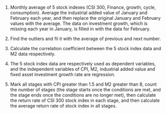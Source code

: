 1. Monthly average of 5 stock indexes (CSI 300, Finance, growth, cycle, consumption). Average the industrial added value of January and February each year, and then replace the original January and February values with the average. The data on investment growth, which is missing each year in January, is filled in with the data for February.

2. Find the outliers and fil it with the average of previous and next number.

3. Calculate the correlation coefficient between the 5 stock index data and M2 data respectively. 

4. The 5 stock index data are respectively used as dependent variables, and the independent variables of CPI, M2, industrial added value and fixed asset investment growth rate are regression.

5. Mark all stages with CPI greater than 1.5 and M2 greater than 8, count the number of stages (the stage starts once the conditions are met, and the stage ends once the conditions are no longer met), then calculate the return rate of CSI 300 stock index in each stage, and then calculate the average return rate of stock index in all stages.
